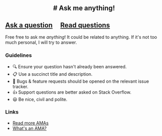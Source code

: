 <h2 align="center">
# Ask me anything!

## [Ask a question](../../issues/new) &nbsp;&nbsp;&nbsp; [Read questions](../../issues?utf8=%E2%9C%93&q=is%3Aissue%20is%3Aclosed%20sort%3Aupdated-desc%20-label%3Ahidden)
</h2>

Free free to ask me _anything_! It could be related to anything. If it's not too much personal, I will try to answer.


### Guidelines

- :mag: Ensure your question hasn't already been answered.
- :clipboard: Use a succinct title and description.
- :bug: Bugs & feature requests should be opened on the relevant issue tracker.
- :+1: Support questions are better asked on Stack Overflow.
- :smiley: Be nice, civil and polite.

### Links

- [Read more AMAs](https://github.com/sindresorhus/amas)
- [What's an AMA?](https://en.wikipedia.org/wiki//r/IAmA)

